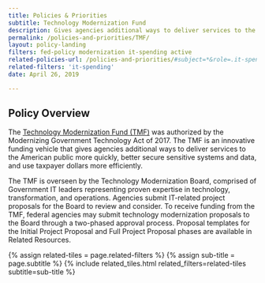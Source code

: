 ```yaml
---
title: Policies & Priorities
subtitle: Technology Modernization Fund
description: Gives agencies additional ways to deliver services to the American public more quickly, better secure sensitive systems and data, and use taxpayer dollars more efficiently.
permalink: /policies-and-priorities/TMF/
layout: policy-landing
filters: fed-policy modernization it-spending active
related-policies-url: /policies-and-priorities/#subject=*&role=.it-spending&status=*
related-filters: 'it-spending'
date: April 26, 2019

---
```


## Policy Overview ##
The [Technology Modernization Fund (TMF)](https://tmf.cio.gov/) was authorized by the Modernizing Government Technology Act of 2017. The TMF is an innovative funding vehicle that gives agencies additional ways to deliver services to the American public more quickly, better secure sensitive systems and data, and use taxpayer dollars more efficiently.

The TMF is overseen by the Technology Modernization Board, comprised of Government IT leaders representing proven expertise in technology, transformation, and operations. Agencies submit IT-related project proposals for the Board to review and consider. To receive funding from the TMF, federal agencies may submit technology modernization proposals to the Board through a two-phased approval process. Proposal templates for the Initial Project Proposal and Full Project Proposal phases are available in Related Resources.
&nbsp;

{% assign related-tiles = page.related-filters %}
{% assign sub-title = page.subtitle %}
{% include related_tiles.html  related_filters=related-tiles subtitle=sub-title %}

